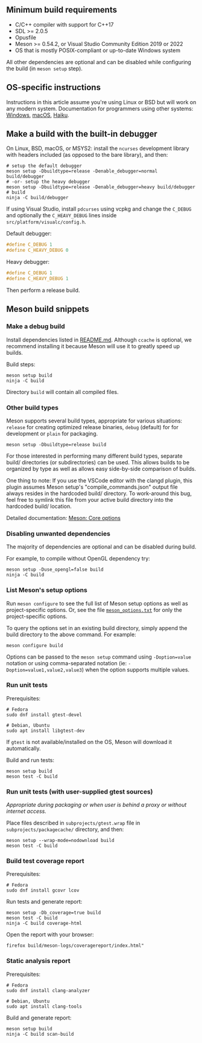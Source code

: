 ## Minimum build requirements

  - C/C++ compiler with support for C++17
  - SDL >= 2.0.5
  - Opusfile
  - Meson >= 0.54.2, or Visual Studio Community Edition 2019 or 2022
  - OS that is mostly POSIX-compliant or up-to-date Windows system

All other dependencies are optional and can be disabled while configuring the
build (in `meson setup` step).

## OS-specific instructions

Instructions in this article assume you're using Linux or BSD but will work
on any modern system. Documentation for programmers using other systems:
[Windows], [macOS], [Haiku].

[Windows]: docs/build-windows.md
[macOS]: docs/build-macos.md
[Haiku]: docs/build-haiku.md

## Make a build with the built-in debugger

On Linux, BSD, macOS, or MSYS2: install the `ncurses` development library
with headers included (as opposed to the bare library), and then:

``` shell
# setup the default debugger
meson setup -Dbuildtype=release -Denable_debugger=normal build/debugger
# -or- setup the heavy debugger
meson setup -Dbuildtype=release -Denable_debugger=heavy build/debugger
# build
ninja -C build/debugger
```

If using Visual Studio, install `pdcurses` using vcpkg and change
the `C_DEBUG` and optionally the `C_HEAVY_DEBUG` lines inside
`src/platform/visualc/config.h`.

Default debugger:

``` c++
#define C_DEBUG 1
#define C_HEAVY_DEBUG 0
```

Heavy debugger:

``` c++
#define C_DEBUG 1
#define C_HEAVY_DEBUG 1
```

Then perform a release build.


## Meson build snippets

### Make a debug build

Install dependencies listed in [README.md](README.md).  Although `ccache` is
optional, we recommend installing it because Meson will use it to greatly speed
up builds.

Build steps:

``` shell
meson setup build
ninja -C build
```
Directory `build` will contain all compiled files.

### Other build types

Meson supports several build types, appropriate for various situations:
`release` for creating optimized release binaries, `debug` (default) for
for development or `plain` for packaging.

``` shell
meson setup -Dbuildtype=release build
```

For those interested in performing many different build types, separate
build/ directories (or subdirectories) can be used. This allows builds to
be organized by type as well as allows easy side-by-side comparison of
builds.

One thing to note: If you use the VSCode editor with the clangd plugin,
this plugin assumes Meson setup's "compile_commands.json" output file
always resides in the hardcoded build/ directory. To work-around this bug,
feel free to symlink this file from your active build directory into
the hardcoded build/ location.

Detailed documentation: [Meson: Core options][meson-core]

[meson-core]: https://mesonbuild.com/Builtin-options.html#core-options

### Disabling unwanted dependencies

The majority of dependencies are optional and can be disabled during build.

For example, to compile without OpenGL dependency try:

``` shell
meson setup -Duse_opengl=false build
ninja -C build
```

### List Meson's setup options

Run `meson configure` to see the full list of Meson setup options as well
as project-specific options. Or, see the file
[`meson_options.txt`](meson_options.txt) for only the project-specific
options.

To query the options set in an existing build directory, simply append
the build directory to the above command. For example:

``` shell
meson configure build
```

Options can be passed to the `meson setup` command using `-Doption=value`
notation or using comma-separated notation (ie: `-Doption=value1,value2,value3`)
when the option supports multiple values.


### Run unit tests

Prerequisites:

``` shell
# Fedora
sudo dnf install gtest-devel
```
``` shell
# Debian, Ubuntu
sudo apt install libgtest-dev
```
If `gtest` is not available/installed on the OS, Meson will download it
automatically.

Build and run tests:

``` shell
meson setup build
meson test -C build
```

### Run unit tests (with user-supplied gtest sources)

*Appropriate during packaging or when user is behind a proxy or without
internet access.*

Place files described in `subprojects/gtest.wrap` file in
`subprojects/packagecache/` directory, and then:

``` shell
meson setup --wrap-mode=nodownload build
meson test -C build
```

### Build test coverage report

Prerequisites:

``` shell
# Fedora
sudo dnf install gcovr lcov
```

Run tests and generate report:

``` shell
meson setup -Db_coverage=true build
meson test -C build
ninja -C build coverage-html
```

Open the report with your browser:

``` shell
firefox build/meson-logs/coveragereport/index.html"
```

### Static analysis report

Prerequisites:

``` shell
# Fedora
sudo dnf install clang-analyzer
```
``` shell
# Debian, Ubuntu
sudo apt install clang-tools
```

Build and generate report:

``` shell
meson setup build
ninja -C build scan-build
```
